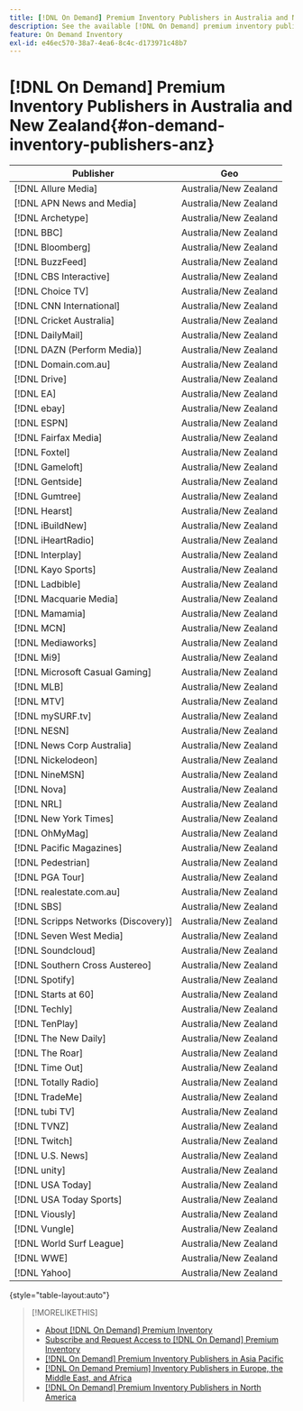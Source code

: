 ```yaml
---
title: [!DNL On Demand] Premium Inventory Publishers in Australia and New Zealand
description: See the available [!DNL On Demand] premium inventory publishers in Australia and New Zealand.
feature: On Demand Inventory
exl-id: e46ec570-38a7-4ea6-8c4c-d173971c48b7
---
```

# [!DNL On Demand] Premium Inventory Publishers in Australia and New Zealand{#on-demand-inventory-publishers-anz}

<!-- get from Amanda Cabrera <acabrera@adobe.com> -->

| Publisher                    | Geo          |
|------------------------------|--------------|
| [!DNL Allure Media]                 | Australia/New Zealand |
| [!DNL APN News and Media]           | Australia/New Zealand |
| [!DNL Archetype]                    | Australia/New Zealand |
| [!DNL BBC]                          | Australia/New Zealand |
| [!DNL Bloomberg]                    | Australia/New Zealand |
| [!DNL BuzzFeed]                     | Australia/New Zealand |
| [!DNL CBS Interactive]              | Australia/New Zealand |
| [!DNL Choice TV]                    | Australia/New Zealand |
| [!DNL CNN International]            | Australia/New Zealand |
| [!DNL Cricket Australia]            | Australia/New Zealand |
| [!DNL DailyMail]                    | Australia/New Zealand |
| [!DNL DAZN (Perform Media)]         | Australia/New Zealand |
| [!DNL Domain.com.au]                | Australia/New Zealand |
| [!DNL Drive]                        | Australia/New Zealand |
| [!DNL EA]                           | Australia/New Zealand |
| [!DNL ebay]                         | Australia/New Zealand |
| [!DNL ESPN]                         | Australia/New Zealand |
| [!DNL Fairfax Media]                | Australia/New Zealand |
| [!DNL Foxtel]                       | Australia/New Zealand |
| [!DNL Gameloft]                     | Australia/New Zealand |
| [!DNL Gentside]                     | Australia/New Zealand |
| [!DNL Gumtree]                      | Australia/New Zealand |
| [!DNL Hearst]                       | Australia/New Zealand |
| [!DNL iBuildNew]                    | Australia/New Zealand |
| [!DNL iHeartRadio]                  | Australia/New Zealand |
| [!DNL Interplay]                    | Australia/New Zealand |
| [!DNL Kayo Sports]                  | Australia/New Zealand |
| [!DNL Ladbible]                     | Australia/New Zealand |
| [!DNL Macquarie Media]              | Australia/New Zealand |
| [!DNL Mamamia]                      | Australia/New Zealand |
| [!DNL MCN]                          | Australia/New Zealand |
| [!DNL Mediaworks]                   | Australia/New Zealand |
| [!DNL Mi9]                          | Australia/New Zealand |
| [!DNL Microsoft Casual Gaming]      | Australia/New Zealand |
| [!DNL MLB]                          | Australia/New Zealand |
| [!DNL MTV]                          | Australia/New Zealand |
| [!DNL mySURF.tv]                    | Australia/New Zealand |
| [!DNL NESN]                         | Australia/New Zealand |
| [!DNL News Corp Australia]          | Australia/New Zealand |
| [!DNL Nickelodeon]                  | Australia/New Zealand |
| [!DNL NineMSN]                      | Australia/New Zealand |
| [!DNL Nova]                         | Australia/New Zealand |
| [!DNL NRL]                          | Australia/New Zealand |
| [!DNL New York Times]               | Australia/New Zealand |
| [!DNL OhMyMag]                      | Australia/New Zealand |
| [!DNL Pacific Magazines]            | Australia/New Zealand |
| [!DNL Pedestrian]                   | Australia/New Zealand |
| [!DNL PGA Tour]                     | Australia/New Zealand |
| [!DNL realestate.com.au]            | Australia/New Zealand |
| [!DNL SBS]                          | Australia/New Zealand |
| [!DNL Scripps Networks (Discovery)] | Australia/New Zealand |
| [!DNL Seven West Media]             | Australia/New Zealand |
| [!DNL Soundcloud]                   | Australia/New Zealand |
| [!DNL Southern Cross Austereo]      | Australia/New Zealand |
| [!DNL Spotify]                      | Australia/New Zealand |
| [!DNL Starts at 60]                 | Australia/New Zealand |
| [!DNL Techly]                       | Australia/New Zealand |
| [!DNL TenPlay]                      | Australia/New Zealand |
| [!DNL The New Daily]                | Australia/New Zealand |
| [!DNL The Roar]                     | Australia/New Zealand |
| [!DNL Time Out]                     | Australia/New Zealand |
| [!DNL Totally Radio]                | Australia/New Zealand |
| [!DNL TradeMe]                      | Australia/New Zealand |
| [!DNL tubi TV]                      | Australia/New Zealand |
| [!DNL TVNZ]                         | Australia/New Zealand |
| [!DNL Twitch]                       | Australia/New Zealand |
| [!DNL U.S. News]                    | Australia/New Zealand |
| [!DNL unity]                        | Australia/New Zealand |
| [!DNL USA Today]                    | Australia/New Zealand |
| [!DNL USA Today Sports]             | Australia/New Zealand |
| [!DNL Viously]                      | Australia/New Zealand |
| [!DNL Vungle]                       | Australia/New Zealand |
| [!DNL World Surf League]            | Australia/New Zealand |
| [!DNL WWE]                          | Australia/New Zealand |
| [!DNL Yahoo]                        | Australia/New Zealand |

{style="table-layout:auto"}

>[!MORELIKETHIS]
>
>* [About [!DNL On Demand] Premium Inventory](on-demand-inventory-about.md)
>* [Subscribe and Request Access to [!DNL On Demand] Premium Inventory](on-demand-inventory-subscribe.md)
>* [[!DNL On Demand] Premium Inventory Publishers in Asia Pacific](on-demand-inventory-publishers-apac.md)
>* [[!DNL On Demand Premium] Inventory Publishers in Europe, the Middle East, and Africa](on-demand-inventory-publishers-emea.md)
>* [[!DNL On Demand] Premium Inventory Publishers in North America](on-demand-inventory-publishers-na.md)
